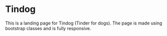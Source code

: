 # Tindog
This is a landing page for Tindog (Tinder for dogs). The page is made using bootstrap classes and is fully responsive.

